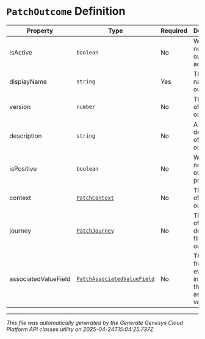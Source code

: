 # `PatchOutcome` Definition

| Property | Type | Required | Description |
|----------|------|----------|-------------|
| isActive | `boolean` | No | Whether or not the outcome is active. |
| displayName | `string` | Yes | The display name of the outcome. |
| version | `number` | No | The version of the outcome. |
| description | `string` | No | A description of the outcome. |
| isPositive | `boolean` | No | Whether or not the outcome is positive. |
| context | [`PatchContext`](patchcontext-definition.md) | No | The context of the outcome. |
| journey | [`PatchJourney`](patchjourney-definition.md) | No | The pattern of rules defining the filter of the outcome. |
| associatedValueField | [`PatchAssociatedValueField`](patchassociatedvaluefield-definition.md) | No | The field from the event indicating the associated value. |

---

*This file was automatically generated by the Generate Genesys Cloud Platform API classes utility on 2025-04-24T15:04:25.737Z*